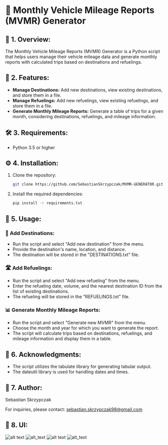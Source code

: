 # 🚗 Monthly Vehicle Mileage Reports (MVMR) Generator

## 📝 1. Overview:

The Monthly Vehicle Mileage Reports (MVMR) Generator is a Python script that helps users manage their vehicle mileage data and generate monthly reports with calculated trips based on destinations and refuelings.

## 🚀 2. Features:

- **Manage Destinations:** Add new destinations, view existing destinations, and store them in a file.
- **Manage Refuelings:** Add new refuelings, view existing refuelings, and store them in a file.
- **Generate Monthly Mileage Reports:** Generate a table of trips for a given month, considering destinations, refuelings, and mileage information.

## 🛠️ 3. Requirements:

- Python 3.5 or higher

## ⚙️ 4. Installation:

1. Clone the repository:

    ```bash
    git clone https://github.com/SebastianSkrzypczak/MVMR-GENERATOR.git
    ```

2. Install the required dependencies:

    ```bash
    pip install -r requirements.txt
    ```

## 🚀 5. Usage:

### 📍 Add Destinations:

- Run the script and select "Add new destination" from the menu.
- Provide the destination's name, location, and distance.
- The destination will be stored in the "DESTINATIONS.txt" file.

### 🛣️ Add Refuelings:

- Run the script and select "Add new refueling" from the menu.
- Enter the refueling date, volume, and the nearest destination ID from the list of existing destinations.
- The refueling will be stored in the "REFUELINGS.txt" file.

### 📊 Generate Monthly Mileage Reports:

- Run the script and select "Generate new MVMR" from the menu.
- Choose the month and year for which you want to generate the report.
- The script will calculate trips based on destinations, refuelings, and mileage information and display them in a table.

## 🙌 6. Acknowledgments:

- The script utilizes the tabulate library for generating tabular output.
- The dateutil library is used for handling dates and times.

## 👤 7. Author:

Sebastian Skrzypczak

For inquiries, please contact: sebastian.skrzypczak98@gmail.com

## 📸 8. UI:

![alt text](1.png)
![alt_text](2.png)
![alt text](1.png)
![alt_text](2.png)
